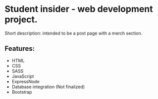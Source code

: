 # Student insider - web development project.
Short description: intended to be a post page with a merch section.
## Features:
- HTML
- CSS
- SASS
- JavaScript
- ExpressNode
- Database integration (Not finalized)
- Bootstrap
